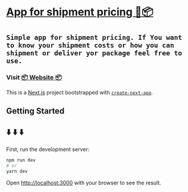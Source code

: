 # [App for shipment pricing 🚚📦]()

## `Simple app for shipment pricing. If You want to know your shipment costs or how you can shipment or deliver yor package feel free to use.`

### Visit [📦 Website 📦]()

This is a [Next.js](https://nextjs.org/) project bootstrapped with [`create-next-app`](https://github.com/vercel/next.js/tree/canary/packages/create-next-app).

## Getting Started

## ⬇️ ⬇️ ⬇️

First, run the development server:

```bash
npm run dev
# or
yarn dev
```

Open [http://localhost:3000](http://localhost:3000) with your browser to see the result.
